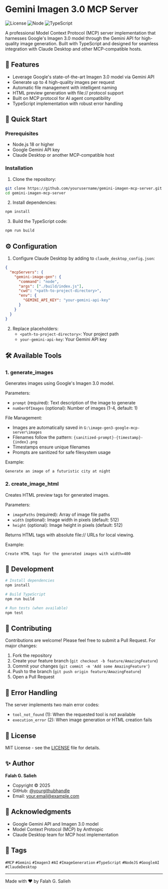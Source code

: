 # Gemini Imagen 3.0 MCP Server

![License](https://img.shields.io/badge/license-MIT-blue.svg)
![Node](https://img.shields.io/badge/node-%3E%3D18.0.0-brightgreen)
![TypeScript](https://img.shields.io/badge/typescript-%5E5.3.3-blue)

A professional Model Context Protocol (MCP) server implementation that harnesses Google's Imagen 3.0 model through the Gemini API for high-quality image generation. Built with TypeScript and designed for seamless integration with Claude Desktop and other MCP-compatible hosts.

## 🌟 Features

- Leverage Google's state-of-the-art Imagen 3.0 model via Gemini API
- Generate up to 4 high-quality images per request
- Automatic file management with intelligent naming
- HTML preview generation with file:// protocol support
- Built on MCP protocol for AI agent compatibility
- TypeScript implementation with robust error handling

## 🚀 Quick Start

### Prerequisites

- Node.js 18 or higher
- Google Gemini API key
- Claude Desktop or another MCP-compatible host

### Installation

1. Clone the repository:
```bash
git clone https://github.com/yourusername/gemini-imagen-mcp-server.git
cd gemini-imagen-mcp-server
```

2. Install dependencies:
```bash
npm install
```

3. Build the TypeScript code:
```bash
npm run build
```

## ⚙️ Configuration

1. Configure Claude Desktop by adding to `claude_desktop_config.json`:
```json
{
  "mcpServers": {
    "gemini-image-gen": {
      "command": "node",
      "args": ["./build/index.js"],
      "cwd": "<path-to-project-directory>",
      "env": {
        "GEMINI_API_KEY": "your-gemini-api-key"
      }
    }
  }
}
```

2. Replace placeholders:
   - `<path-to-project-directory>`: Your project path
   - `your-gemini-api-key`: Your Gemini API key

## 🛠️ Available Tools

### 1. generate_images
Generates images using Google's Imagen 3.0 model.

Parameters:
- `prompt` (required): Text description of the image to generate
- `numberOfImages` (optional): Number of images (1-4, default: 1)

File Management:
- Images are automatically saved in `G:\image-gen3-google-mcp-server\images`
- Filenames follow the pattern: `{sanitized-prompt}-{timestamp}-{index}.png`
- Timestamps ensure unique filenames
- Prompts are sanitized for safe filesystem usage

Example:
```
Generate an image of a futuristic city at night
```

### 2. create_image_html
Creates HTML preview tags for generated images.

Parameters:
- `imagePaths` (required): Array of image file paths
- `width` (optional): Image width in pixels (default: 512)
- `height` (optional): Image height in pixels (default: 512)

Returns HTML tags with absolute file:// URLs for local viewing.

Example:
```
Create HTML tags for the generated images with width=400
```

## 🔧 Development

```bash
# Install dependencies
npm install

# Build TypeScript
npm run build

# Run tests (when available)
npm test
```

## 🤝 Contributing

Contributions are welcome! Please feel free to submit a Pull Request. For major changes:

1. Fork the repository
2. Create your feature branch (`git checkout -b feature/AmazingFeature`)
3. Commit your changes (`git commit -m 'Add some AmazingFeature'`)
4. Push to the branch (`git push origin feature/AmazingFeature`)
5. Open a Pull Request

## 📝 Error Handling

The server implements two main error codes:
- `tool_not_found` (1): When the requested tool is not available
- `execution_error` (2): When image generation or HTML creation fails

## 📄 License

MIT License - see the [LICENSE](LICENSE) file for details.

## ✨ Author

**Falah G. Salieh**
- Copyright © 2025
- GitHub: [@yourgithubhandle](https://github.com/yourgithubhandle)
- Email: [your.email@example.com](mailto:your.email@example.com)

## 🙏 Acknowledgments

- Google Gemini API and Imagen 3.0 model
- Model Context Protocol (MCP) by Anthropic
- Claude Desktop team for MCP host implementation

## 📌 Tags

`#MCP` `#Gemini` `#Imagen3` `#AI` `#ImageGeneration` `#TypeScript` `#NodeJS` `#GoogleAI` `#ClaudeDesktop`

---
Made with ❤️ by Falah G. Salieh 